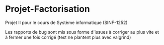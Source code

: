 # Projet-Factorisation
Projet II pour le cours de Système informatique (SINF-1252)

Les rapports de bug sont mis sous forme d'issues à corriger au plus vite et à fermer une fois corrigé (test ne plantent plus avec valgrind)
